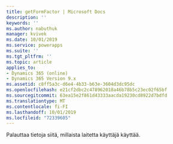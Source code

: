 ```yaml
---
title: getFormFactor | Microsoft Docs
description: ''
keywords: ''
ms.author: nabuthuk
manager: kvivek
ms.date: 10/01/2019
ms.service: powerapps
ms.suite: ''
ms.tgt_pltfrm: ''
ms.topic: article
applies_to:
- Dynamics 365 (online)
- Dynamics 365 Version 9.x
ms.assetid: c8ff5a3c-d6e4-4b33-b63e-3604d3dc95dc
ms.openlocfilehash: e21cf2dbc2c478962018a46b78b5c23ec02f65bf
ms.sourcegitcommit: 63ea15e2f861d43333aacda19230cd8922d7bdfd
ms.translationtype: MT
ms.contentlocale: fi-FI
ms.lasthandoff: 10/01/2019
ms.locfileid: "72339605"
---
```

Palauttaa tietoja siitä, millaista laitetta käyttäjä käyttää.
